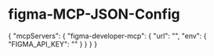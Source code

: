 # figma-MCP-JSON-Config

{
  "mcpServers": {
    "figma-developer-mcp": {
      "url": "",
      "env": {
        "FIGMA_API_KEY": ""
      }
    }
  }
}
